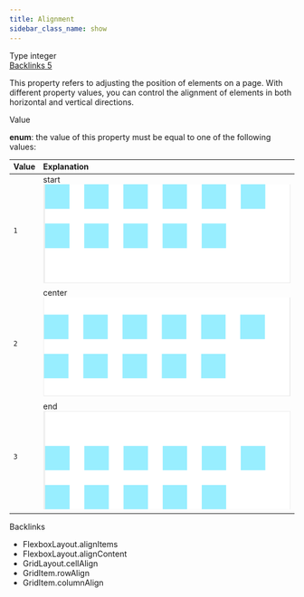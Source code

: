 ```yaml
---
title: Alignment
sidebar_class_name: show
---
```


<div className="section-badges">

<div className="badge type">
        <span className="label">Type</span>
        <span className="value">integer</span>
      </div>

<a href="#backlinks" className="badge backlinks">
          <span className="label">Backlinks</span>
          <span className="value">5</span>
        </a>

</div>

This property refers to adjusting the position of elements on a page. With different property values, you can control the alignment of elements in both horizontal and vertical directions.

<div className="property-item">

Value

<div className="value-description">

**enum**: the value of this property must be equal to one of the following values:

| Value | Explanation                                                                                                                                                                                                    |
| :---- | :------------------------------------------------------------------------------------------------------------------------------------------------------------------------------------------------------------- |
| `1`   | <div className="enum-description">start<div className="enum-images"><img src="https://raw.githubusercontent.com/verygoodgraphics/resource/main/img/layout/flexbox/alignment_start.png" alt="" /></div></div>   |
| `2`   | <div className="enum-description">center<div className="enum-images"><img src="https://raw.githubusercontent.com/verygoodgraphics/resource/main/img/layout/flexbox/alignment_center.png" alt="" /></div></div> |
| `3`   | <div className="enum-description">end<div className="enum-images"><img src="https://raw.githubusercontent.com/verygoodgraphics/resource/main/img/layout/flexbox/alignment_end.png" alt="" /></div></div>       |

</div>

</div>

<div id="backlinks" className="section-backlinks">

<div className="backlinks-title">Backlinks</div>

<ul className="backlinks-list">

<li className="backlink">
      <Link to='/specs/layout/flexbox-layout#alignitems'>FlexboxLayout.alignItems</Link>
      </li>

<li className="backlink">
      <Link to='/specs/layout/flexbox-layout#aligncontent'>FlexboxLayout.alignContent</Link>
      </li>

<li className="backlink">
      <Link to='/specs/layout/grid-layout#cellalign'>GridLayout.cellAlign</Link>
      </li>

<li className="backlink">
      <Link to='/specs/layout/grid-item#rowalign'>GridItem.rowAlign</Link>
      </li>

<li className="backlink">
      <Link to='/specs/layout/grid-item#columnalign'>GridItem.columnAlign</Link>
      </li>

</ul>

</div>
